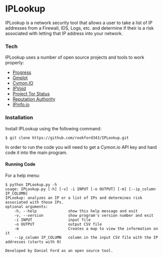 # IPLookup

IPLookup is a network security tool that allows a user to take a list of IP addresses from a Firewall, IDS, Logs, etc. and determine if their is a risk associated with letting that IP address into your network.

### Tech

IPLookup uses a number of open source projects and tools to work properly:

* [Progress](https://github.com/verigak/progress)
* [Gmplot](https://pypi.python.org/pypi/gmplot/1.0.5)
* [Cymon.IO](https://www.cymon.io)
* [IPVoid](http://www.ipvoid.com/)
* [Project Tor Status](https://torstatus.blutmagie.de/tor_exit_query.php)
* [Reputation Authority](http://www.reputationauthority.org/)
* [IPinfo.io](http://ipinfo.io/developers)

### Installation

Install IPLookup using the following command:

```sh
$ git clone https://github.com/rookford343/IPLookup.git
```

In order to run the code you will need to get a Cymon.io API key and hard code it into the main program.

#### Running Code
For a help menu:
```
$ python IPLookup.py -h
usage: IPLookup.py [-h] [-v] -i INPUT [-o OUTPUT] [-m] [--ip_column IP_COLUMN]
IPLookup: analyzes an IP or a list of IPs and determines risk associated with those IPs.
optional arguments:
    -h, --help              show this help message and exit
    -v, --version           show program's version number and exit
    -i INPUT                input file
    -o OUTPUT               output CSV file
    -m                      Creates a map to view the information on it
    --ip_column IP_COLUMN   column in the input CSV file with the IP addresses (starts with 0)

Developed by Daniel Ford as an open source tool.
```
